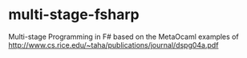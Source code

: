 # multi-stage-fsharp
Multi-stage Programming in F# based on the MetaOcaml examples of http://www.cs.rice.edu/~taha/publications/journal/dspg04a.pdf
